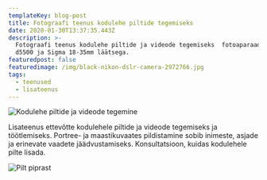 ```yaml
---
templateKey: blog-post
title: Fotograafi teenus kodulehe piltide tegemiseks
date: 2020-01-30T13:37:35.443Z
description: >-
  Fotograafi teenus kodulehe piltide ja videode tegemiseks  fotoaparaadiga Nikon
  d5500 ja Sigma 18-35mm läätsega.
featuredpost: false
featuredimage: /img/black-nikon-dslr-camera-2972766.jpg
tags:
  - teenused
  - lisateenus
---
```

![Kodulehe piltide ja videode tegemine](/img/kodulehe-piltide-ja-videode-tegemine.jpg "Kodulehe piltide ja videode tegemine")

Lisateenus ettevõtte kodulehele piltide ja videode tegemiseks ja töötlemiseks. Portree- ja maastikuvaates pildistamine sobib inimeste, asjade ja erinevate vaadete jäädvustamiseks. Konsultatsioon, kuidas kodulehele pilte lisada.

![Pilt piprast](/img/dsc_0635.jpg "Pilt piprast")
